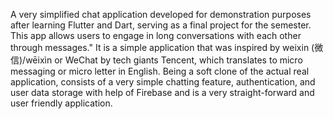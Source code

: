 A very simplified chat application developed for demonstration purposes after learning Flutter and Dart, serving as a final project for the semester. This app allows users to engage in long conversations with each other through messages."
It is a simple application that was inspired by weixin (微信)/wēixìn or WeChat by tech giants Tencent, which translates to micro messaging or micro letter in English.
Being a soft clone of the actual real application, consists of a very simple chatting feature, authentication, and user data storage  with help of Firebase and is a very straight-forward and user friendly application. 
